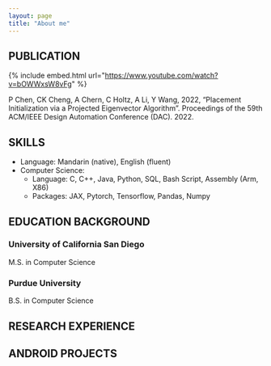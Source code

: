 ```yaml
---
layout: page
title: "About me"
---
```

## PUBLICATION

{% include embed.html url="https://www.youtube.com/watch?v=bOWWxsW8vFg" %}

P Chen, CK Cheng, A Chern, C Holtz, A Li, Y Wang, 2022, “Placement Initialization via a Projected Eigenvector Algorithm”. Proceedings of the 59th ACM/IEEE Design Automation Conference (DAC). 2022.

## SKILLS
* Language: Mandarin (native), English (fluent)
* Computer Science:
    * Language: C, C++, Java, Python, SQL, Bash Script, Assembly (Arm, X86)
    * Packages: JAX, Pytorch, Tensorflow, Pandas, Numpy

## EDUCATION BACKGROUND
### University of California San Diego
M.S. in Computer Science

### Purdue University
B.S. in Computer Science

## RESEARCH EXPERIENCE

## ANDROID PROJECTS
